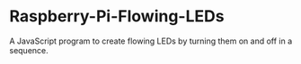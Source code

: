 # Raspberry-Pi-Flowing-LEDs
A JavaScript program to create flowing LEDs by turning them on and off in a sequence.

